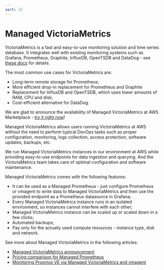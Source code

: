 ```yaml
---
sort: 22
---
```


# Managed VictoriaMetrics

VictoriaMetrics is a fast and easy-to-use monitoring solution and time series database. 
It integrates well with existing monitoring systems such as Grafana, Prometheus, Graphite, 
InfluxDB, OpenTSDB and DataDog - see [these docs](https://docs.victoriametrics.com/#how-to-import-time-series-data) for details. 

The most common use cases for VictoriaMetrics are:
* Long-term remote storage for Prometheus;
* More efficient drop-in replacement for Prometheus and Graphite
* Replacement for InfluxDB and OpenTSDB, which uses lower amounts of RAM, CPU and disk;
* Cost-efficient alternative for DataDog.

We are glad to announce the availability of Managed VictoriaMetrics 
at AWS Marketplace - [try it right now](https://aws.amazon.com/marketplace/pp/prodview-4tbfq5icmbmyc)!

Managed VictoriaMetrics allows users running VictoriaMetrics at AWS without the need to perform typical 
DevOps tasks such as proper configuration, monitoring, logs collection, access protection, software updates, 
backups, etc.

We run Managed VictoriaMetrics instances in our environment at AWS while providing easy-to-use endpoints 
for data ingestion and querying. And the VictoriaMetrics team takes care of optimal configuration and software 
maintenance.

Managed VictoriaMetrics comes with the following features:

* It can be used as a Managed Prometheus - just configure Prometheus or vmagent to write data to Managed VictoriaMetrics and then use the provided endpoint as a Prometheus datasource in Grafana;
* Every Managed VictoriaMetrics instance runs in an isolated environment, so instances cannot interfere with each other;
* Managed VictoriaMetrics instance can be scaled up or scaled down in a few clicks;
* Automated backups;
* Pay only for the actually used compute resources - instance type, disk and network.

See more about Managed VictoriaMetrics in the following articles:
* [Managed VictoriaMetrics announcement](https://victoriametrics.com/blog/managed-victoriametrics-announcement)
* [Pricing comparison for Managed Prometheus](https://victoriametrics.com/blog/managed-prometheus-pricing/)
* [Monitoring Proxmox VE via Managed VictoriaMetrics and vmagent](https://victoriametrics.com/blog/proxmox-monitoring-with-dbaas/)

